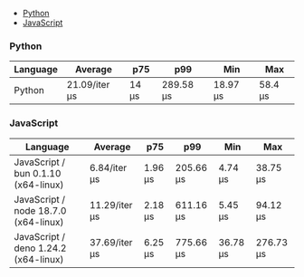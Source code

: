 <script src="https://cdn.jsdelivr.net/npm/apexcharts"></script>
- [Python](#nanoid-python)
- [JavaScript](#nanoid-javascript)

### <a name="nanoid-python">Python</a>

| Language | Average       | p75   | p99       | Min      | Max     |
| -------- | ------------- | ----- | --------- | -------- | ------- |
| Python   | 21.09/iter µs | 14 µs | 289.58 µs | 18.97 µs | 58.4 µs |

<div id="chart-15"></div>
<script>
new ApexCharts(document.querySelector('#chart-15'), {"chart":{"stacked":true,"height":320,"type":"bar","toolbar":{"show":true},"animations":{"enabled":false}},"plotOptions":{"bar":{"columnWidth":"45%","distributed":true}},"series":[{"name":"nanoid","data":[{"x":"Python","y":21095}]}],"tooltip":{"label":{"show":true}},"legend":{"show":false},"stroke":{"width":1,"curve":"straight"},"xaxis":{"type":"category"}}).render()
</script>

### <a name="nanoid-javascript">JavaScript</a>

| Language                             | Average       | p75     | p99       | Min      | Max       |
| ------------------------------------ | ------------- | ------- | --------- | -------- | --------- |
| JavaScript / bun 0.1.10 (x64-linux)  | 6.84/iter µs  | 1.96 µs | 205.66 µs | 4.74 µs  | 38.75 µs  |
| JavaScript / node 18.7.0 (x64-linux) | 11.29/iter µs | 2.18 µs | 611.16 µs | 5.45 µs  | 94.12 µs  |
| JavaScript / deno 1.24.2 (x64-linux) | 37.69/iter µs | 6.25 µs | 775.66 µs | 36.78 µs | 276.73 µs |

<div id="chart-16"></div>
<script>
new ApexCharts(document.querySelector('#chart-16'), {"chart":{"stacked":true,"height":320,"type":"bar","toolbar":{"show":true},"animations":{"enabled":false}},"plotOptions":{"bar":{"columnWidth":"45%","distributed":true}},"series":[{"name":"nanoid","data":[{"x":"JavaScript / bun 0.1.10 (x64-linux)","y":6844.96},{"x":"JavaScript / node 18.7.0 (x64-linux)","y":11288.98},{"x":"JavaScript / deno 1.24.2 (x64-linux)","y":37691.57}]}],"tooltip":{"label":{"show":true}},"legend":{"show":false},"stroke":{"width":1,"curve":"straight"},"xaxis":{"type":"category"}}).render()
</script>

